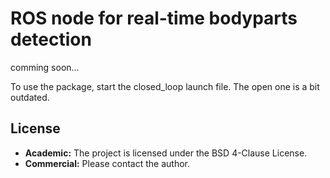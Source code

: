 # ROS node for real-time bodyparts detection #

comming soon...

To use the package, start the closed_loop launch file. The open one is a bit outdated.

## License

* **Academic:** The project is licensed under the BSD 4-Clause License.
* **Commercial:** Please contact the author.
